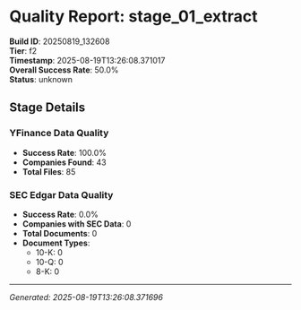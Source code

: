 # Quality Report: stage_01_extract

**Build ID**: 20250819_132608  
**Tier**: f2  
**Timestamp**: 2025-08-19T13:26:08.371017  
**Overall Success Rate**: 50.0%  
**Status**: unknown

## Stage Details

### YFinance Data Quality

- **Success Rate**: 100.0%
- **Companies Found**: 43
- **Total Files**: 85

### SEC Edgar Data Quality

- **Success Rate**: 0.0%
- **Companies with SEC Data**: 0
- **Total Documents**: 0
- **Document Types**:
  - 10-K: 0
  - 10-Q: 0
  - 8-K: 0

---
*Generated: 2025-08-19T13:26:08.371696*
